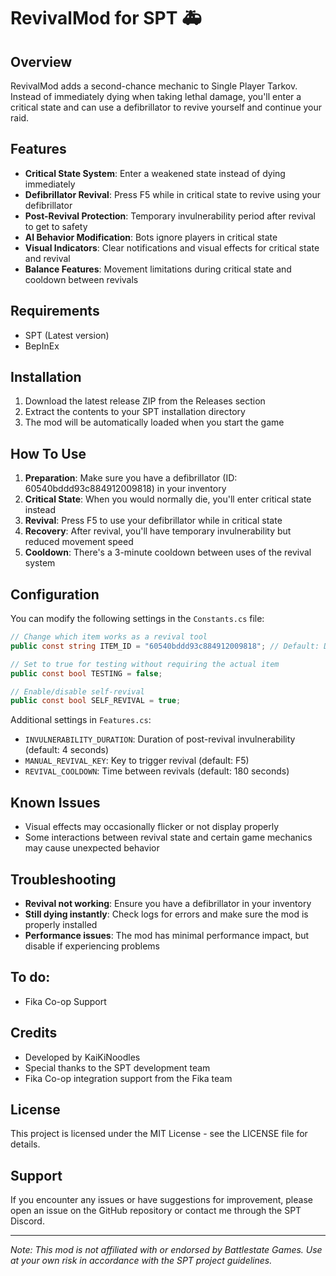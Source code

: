 # RevivalMod for SPT 🚑

## Overview
RevivalMod adds a second-chance mechanic to Single Player Tarkov. Instead of immediately dying when taking lethal damage, you'll enter a critical state and can use a defibrillator to revive yourself and continue your raid.

## Features
- **Critical State System**: Enter a weakened state instead of dying immediately
- **Defibrillator Revival**: Press F5 while in critical state to revive using your defibrillator
- **Post-Revival Protection**: Temporary invulnerability period after revival to get to safety
- **AI Behavior Modification**: Bots ignore players in critical state
- **Visual Indicators**: Clear notifications and visual effects for critical state and revival
- **Balance Features**: Movement limitations during critical state and cooldown between revivals

## Requirements
- SPT (Latest version)
- BepInEx

## Installation
1. Download the latest release ZIP from the Releases section
2. Extract the contents to your SPT installation directory
3. The mod will be automatically loaded when you start the game

## How To Use
1. **Preparation**: Make sure you have a defibrillator (ID: 60540bddd93c884912009818) in your inventory
2. **Critical State**: When you would normally die, you'll enter critical state instead
3. **Revival**: Press F5 to use your defibrillator while in critical state
4. **Recovery**: After revival, you'll have temporary invulnerability but reduced movement speed
5. **Cooldown**: There's a 3-minute cooldown between uses of the revival system

## Configuration
You can modify the following settings in the `Constants.cs` file:

```csharp
// Change which item works as a revival tool
public const string ITEM_ID = "60540bddd93c884912009818"; // Default: Defibrillator

// Set to true for testing without requiring the actual item
public const bool TESTING = false;

// Enable/disable self-revival
public const bool SELF_REVIVAL = true;
```

Additional settings in `Features.cs`:
- `INVULNERABILITY_DURATION`: Duration of post-revival invulnerability (default: 4 seconds)
- `MANUAL_REVIVAL_KEY`: Key to trigger revival (default: F5)
- `REVIVAL_COOLDOWN`: Time between revivals (default: 180 seconds)

## Known Issues
- Visual effects may occasionally flicker or not display properly
- Some interactions between revival state and certain game mechanics may cause unexpected behavior

## Troubleshooting
- **Revival not working**: Ensure you have a defibrillator in your inventory
- **Still dying instantly**: Check logs for errors and make sure the mod is properly installed
- **Performance issues**: The mod has minimal performance impact, but disable if experiencing problems

## To do:
- Fika Co-op Support 

## Credits
- Developed by KaiKiNoodles
- Special thanks to the SPT development team
- Fika Co-op integration support from the Fika team

## License
This project is licensed under the MIT License - see the LICENSE file for details.

## Support
If you encounter any issues or have suggestions for improvement, please open an issue on the GitHub repository or contact me through the SPT Discord.

---

*Note: This mod is not affiliated with or endorsed by Battlestate Games. Use at your own risk in accordance with the SPT project guidelines.*